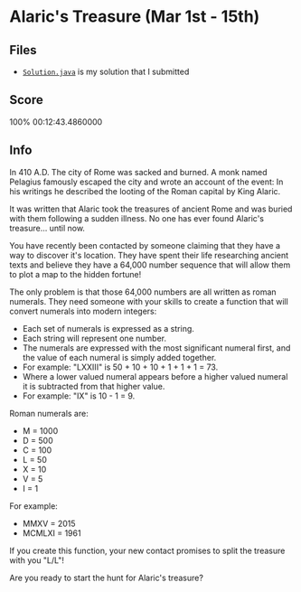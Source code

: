 # Alaric's Treasure (Mar 1st - 15th)
## Files
 * [`Solution.java`](./Solution.java) is my solution that I submitted
    
## Score
100%
00:12:43.4860000

## Info
In 410 A.D. The city of Rome was sacked and burned. A monk named Pelagius famously escaped the city and wrote an account of the event: In his writings he described the looting of the Roman capital by King Alaric.

It was written that Alaric took the treasures of ancient Rome and was buried with them following a sudden illness. No one has ever found Alaric's treasure… until now.

You have recently been contacted by someone claiming that they have a way to discover it's location. They have spent their life researching ancient texts and believe they have a 64,000 number sequence that will allow them to plot a map to the hidden fortune!

The only problem is that those 64,000 numbers are all written as roman numerals. They need someone with your skills to create a function that will convert numerals into modern integers:

* Each set of numerals is expressed as a string.
* Each string will represent one number.
* The numerals are expressed with the most significant numeral first, and the value of each numeral is simply added together.
* For example: "LXXIII" is 50 + 10 + 10 + 1 + 1 + 1 = 73.
* Where a lower valued numeral appears before a higher valued numeral it is subtracted from that higher value.
* For example: "IX" is 10 - 1 = 9.


Roman numerals are:

* M = 1000
* D = 500
* C = 100
* L = 50
* X = 10
* V = 5
* I = 1


For example:

* MMXV = 2015
* MCMLXI = 1961


If you create this function, your new contact promises to split the treasure with you "L/L"!

Are you ready to start the hunt for Alaric's treasure?